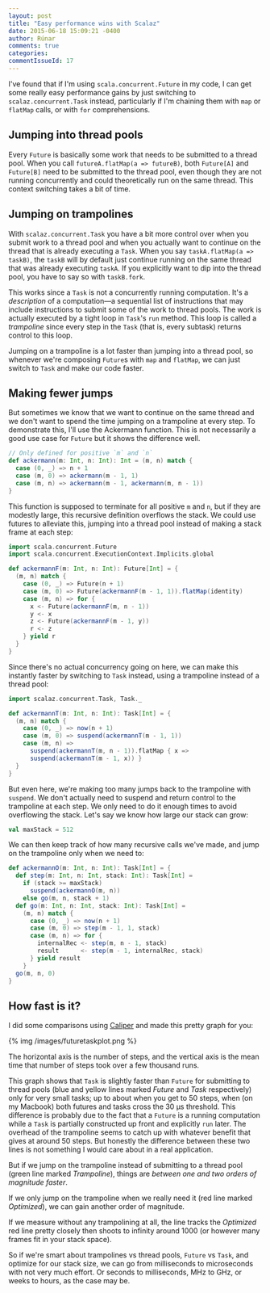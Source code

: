 ```yaml
---
layout: post
title: "Easy performance wins with Scalaz"
date: 2015-06-18 15:09:21 -0400
author: Rúnar
comments: true
categories:
commentIssueId: 17
---
```


I've found that if I'm using `scala.concurrent.Future` in my code, I can get some really easy performance gains by just switching to `scalaz.concurrent.Task` instead, particularly if I'm chaining them with `map` or `flatMap` calls, or with `for` comprehensions.

## Jumping into thread pools

Every `Future` is basically some work that needs to be submitted to a thread pool. When you call `futureA.flatMap(a => futureB)`, both `Future[A]` and `Future[B]` need to be submitted to the thread pool, even though they are not running concurrently and could theoretically run on the same thread. This context switching takes a bit of time.

## Jumping on trampolines

With `scalaz.concurrent.Task` you have a bit more control over when you submit work to a thread pool and when you actually want to continue on the thread that is already executing a `Task`. When you say `taskA.flatMap(a => taskB)`, the `taskB` will by default just continue running on the same thread that was already executing `taskA`. If you explicitly want to dip into the thread pool, you have to say so with `taskB.fork`.

This works since a `Task` is not a concurrently running computation. It's a _description_ of a computation—a sequential list of instructions that may include instructions to submit some of the work to thread pools. The work is actually executed by a tight loop in `Task`'s `run` method. This loop is called a _trampoline_ since every step in the `Task` (that is, every subtask) returns control to this loop.

Jumping on a trampoline is a lot faster than jumping into a thread pool, so whenever we're composing `Future`s with `map` and `flatMap`, we can just switch to `Task` and make our code faster.

## Making fewer jumps

But sometimes we know that we want to continue on the same thread and we don't want to spend the time jumping on a trampoline at every step. To demonstrate this, I'll use the Ackermann function. This is not necessarily a good use case for `Future` but it shows the difference well.

```scala
// Only defined for positive `m` and `n`
def ackermann(m: Int, n: Int): Int = (m, n) match {
  case (0, _) => n + 1
  case (m, 0) => ackermann(m - 1, 1)
  case (m, n) => ackermann(m - 1, ackermann(m, n - 1))
}
```

This function is supposed to terminate for all positive `m` and `n`, but if they are modestly large, this recursive definition overflows the stack. We could use futures to alleviate this, jumping into a thread pool instead of making a stack frame at each step:

``` scala
import scala.concurrent.Future
import scala.concurrent.ExecutionContext.Implicits.global

def ackermannF(m: Int, n: Int): Future[Int] = {
  (m, n) match {
    case (0, _) => Future(n + 1)
    case (m, 0) => Future(ackermannF(m - 1, 1)).flatMap(identity)
    case (m, n) => for {
      x <- Future(ackermannF(m, n - 1))
      y <- x
      z <- Future(ackermannF(m - 1, y))
      r <- z
    } yield r
  }
}
```

Since there's no actual concurrency going on here, we can make this instantly faster by switching to `Task` instead, using a trampoline instead of a thread pool:

``` scala
import scalaz.concurrent.Task, Task._

def ackermannT(m: Int, n: Int): Task[Int] = {
  (m, n) match {
    case (0, _) => now(n + 1)
    case (m, 0) => suspend(ackermannT(m - 1, 1))
    case (m, n) => 
      suspend(ackermannT(m, n - 1)).flatMap { x =>
      suspend(ackermannT(m - 1, x)) }
  }
}
```

But even here, we're making too many jumps back to the trampoline with `suspend`. We don't actually need to suspend and return control to the trampoline at each step. We only need to do it enough times to avoid overflowing the stack. Let's say we know how large our stack can grow:

``` scala
val maxStack = 512
```

We can then keep track of how many recursive calls we've made, and jump on the trampoline only when we need to:

``` scala
def ackermannO(m: Int, n: Int): Task[Int] = {
  def step(m: Int, n: Int, stack: Int): Task[Int] =
    if (stack >= maxStack)
      suspend(ackermannO(m, n))
    else go(m, n, stack + 1)
  def go(m: Int, n: Int, stack: Int): Task[Int] =
    (m, n) match {
      case (0, _) => now(n + 1)
      case (m, 0) => step(m - 1, 1, stack)
      case (m, n) => for {
        internalRec <- step(m, n - 1, stack)
        result      <- step(m - 1, internalRec, stack)
      } yield result
    }
  go(m, n, 0)
}
```

## How fast is it?

I did some comparisons using [Caliper](https://github.com/google/caliper) and made this pretty graph for you:

{% img /images/futuretaskplot.png %}

The horizontal axis is the number of steps, and the vertical axis is the mean time that number of steps took over a few thousand runs.

This graph shows that `Task` is slightly faster than `Future` for submitting to thread pools (blue and yellow lines marked _Future_ and _Task_ respectively) only for very small tasks; up to about when you get to 50 steps, when (on my Macbook) both futures and tasks cross the 30 μs threshold. This difference is probably due to the fact that a `Future` is a running computation while a `Task` is partially constructed up front and explicitly `run` later. The overhead of the trampoline seems to catch up with whatever benefit that gives at around 50 steps. But honestly the difference between these two lines is not something I would care about in a real application.

But if we jump on the trampoline instead of submitting to a thread pool (green line marked _Trampoline_), things are _between one and two orders of magnitude faster_.

If we only jump on the trampoline when we really need it (red line marked _Optimized_), we can gain another order of magnitude.

If we measure without any trampolining at all, the line tracks the _Optimized_ red line pretty closely then shoots to infinity around 1000 (or however many frames fit in your stack space).

So if we're smart about trampolines vs thread pools, `Future` vs `Task`, and optimize for our stack size, we can go from milliseconds to microseconds with not very much effort. Or seconds to milliseconds, MHz to GHz, or weeks to hours, as the case may be.


